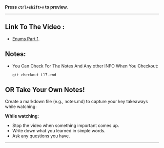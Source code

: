 **Press `ctrl+shift+v` to preview.**

---

## Link To The Video :

- [Enums Part 1](https://www.youtube.com/watch?v=Lb8-2rI8nco&list=PLDoPjvoNmBAy532K9M_fjiAmrJ0gkCyLJ&index=17).

## Notes:

- You Can Check For The Notes And Any other INFO When You Checkout:

  ```git
  git checkout L17-end
  ```

## OR Take Your Own Notes!

Create a markdown file (e.g., notes.md) to capture your key takeaways while watching:

**While watching:**

- Stop the video when something important comes up.
- Write down what you learned in simple words.
- Ask any questions you have.

---